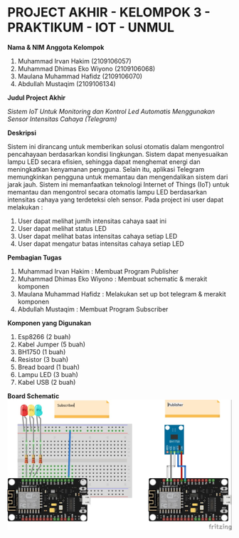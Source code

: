 # PROJECT AKHIR - KELOMPOK 3 - PRAKTIKUM - IOT - UNMUL

**Nama & NIM Anggota Kelompok**

1. Muhammad Irvan Hakim 	(2109106057)
2. Muhammad Dhimas Eko Wiyono 	(2109106068)
3. Maulana Muhammad Hafidz 	(2109106070)
4. Abdullah Mustaqim 		(2109106134)


**Judul Project Akhir**

_Sistem IoT Untuk Monitoring dan Kontrol Led Automatis Menggunakan Sensor Intensitas Cahaya (Telegram)_


**Deskripsi**

Sistem ini dirancang untuk memberikan solusi otomatis dalam mengontrol pencahayaan berdasarkan kondisi lingkungan. Sistem dapat menyesuaikan lampu LED secara efisien, sehingga dapat menghemat energi dan meningkatkan kenyamanan pengguna. Selain itu, aplikasi Telegram memungkinkan pengguna untuk memantau dan mengendalikan sistem dari jarak jauh. Sistem ini memanfaatkan teknologi Internet of Things (IoT) untuk memantau dan mengontrol secara otomatis lampu LED berdasarkan intensitas cahaya yang terdeteksi oleh sensor. Pada project ini user dapat melakukan :
1. User dapat melihat jumlh intensitas cahaya saat ini
2. User dapat melihat status LED
3. User dapat melihat batas intensitas cahaya setiap LED
4. User dapat mengatur batas intensitas cahaya setiap LED


**Pembagian Tugas**

1. Muhammad Irvan Hakim 	: Membuat Program Publisher
2. Muhammad Dhimas Eko Wiyono 	: Membuat schematic & merakit komponen 
3. Maulana Muhammad Hafidz 	: Melakukan set up bot telegram & merakit komponen
4. Abdullah Mustaqim		: Membuat Program Subscriber


**Komponen yang Digunakan**

1. Esp8266 (2 buah)
2. Kabel Jumper (5 buah)
3. BH1750 (1 buah)
4. Resistor (3 buah)
5. Bread board (1 buah)
6. Lampu LED (3 buah)
7. Kabel USB (2 buah)


**Board Schematic**
<img src="Skema/Schematic.jpeg">
